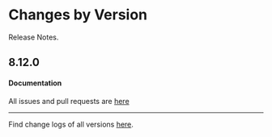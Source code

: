 Changes by Version
==================
Release Notes.

8.12.0
------------------


#### Documentation


All issues and pull requests are [here](https://github.com/apache/skywalking/milestone/138?closed=1)

------------------
Find change logs of all versions [here](changes).
